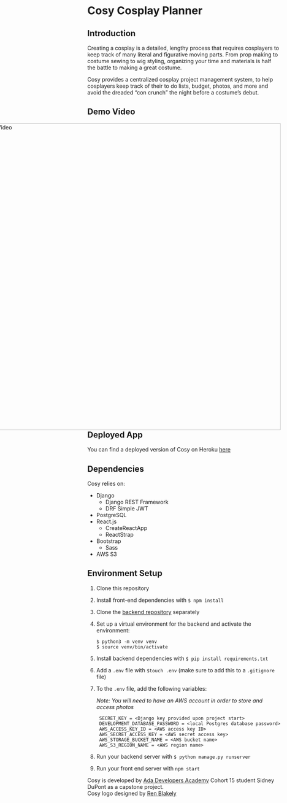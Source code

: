 # Cosy Cosplay Planner

## Introduction

Creating a cosplay is a detailed, lengthy process that requires cosplayers to keep track of many literal and figurative moving parts. From prop making to costume sewing to wig styling, organizing your time and materials is half the battle to making a great costume.

Cosy provides a centralized cosplay project management system, to help cosplayers keep track of their to do lists, budget, photos, and more and avoid the dreaded “con crunch” the night before a costume’s debut.

## Demo Video

<a style="float:right" href="https://drive.google.com/file/d/1jQ3G5AN37JsWgGrKIcUL6m9CBoBbylQ1/view?usp=sharing" target="_blank"><img alt="Demo Video" width="800" src="https://photos.app.goo.gl/NbSQuSmnUmpUcES58" />
</a>

## Deployed App

You can find a deployed version of Cosy on Heroku [here](https://cosy-cosplay-planner.herokuapp.com/)

## Dependencies

Cosy relies on:

- Django
  - Django REST Framework
  - DRF Simple JWT
- PostgreSQL
- React.js
  - CreateReactApp
  - ReactStrap
- Bootstrap
  - Sass 
- AWS S3

## Environment Setup

1. Clone this repository

3. Install front-end dependencies with ```$ npm install```
   
3. Clone the [backend repository](https://github.com/majortomboy/back-end-cosy/) separately

5. Set up a virtual environment for the backend and activate the environment:

   ```
   $ python3 -m venv venv
   $ source venv/bin/activate
   ```
   
5. Install backend dependencies with ```$ pip install requirements.txt```
   
6. Add a ```.env``` file with ```$touch .env``` (make sure to add this to a ```.gitignore``` file)
   
7. To the ```.env``` file, add the following variables:

   *Note: You will need to have an AWS account in order to store and access photos*
   
   ```
    SECRET_KEY = <Django key provided upon project start>
    DEVELOPMENT_DATABASE_PASSWORD = <local Postgres database password>
    AWS_ACCESS_KEY_ID = <AWS access key ID>
    AWS_SECRET_ACCESS_KEY = <AWS secret access key>
    AWS_STORAGE_BUCKET_NAME = <AWS bucket name>
    AWS_S3_REGION_NAME = <AWS region name>
   ```
   
8. Run your backend server with ```$ python manage.py runserver```
   
9. Run your front end server with ```npm start```


Cosy is developed by [Ada Developers Academy](https://adadevelopersacademy.org/) Cohort 15 student Sidney DuPont as a capstone project.<br>
Cosy logo designed by [Ren Blakely](https://renblakely.com/)
